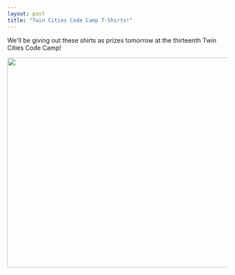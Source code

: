 ```yaml
---
layout: post
title: "Twin Cities Code Camp T-Shirts!"
---
```


<p>We'll be giving out these shirts as prizes tomorrow at the thirteenth Twin Cities Code Camp!</p>
<p><a href="/hodsmedia/tccc13-shirts.jpg"><img src="http://kindohm.com/blog/wp-content/uploads/2012/10/tccc13-shirts-1024x768.jpg" alt="" title="tccc13-shirts" width="640" height="480" class="alignnone size-large wp-image-1329" /></a></p>

